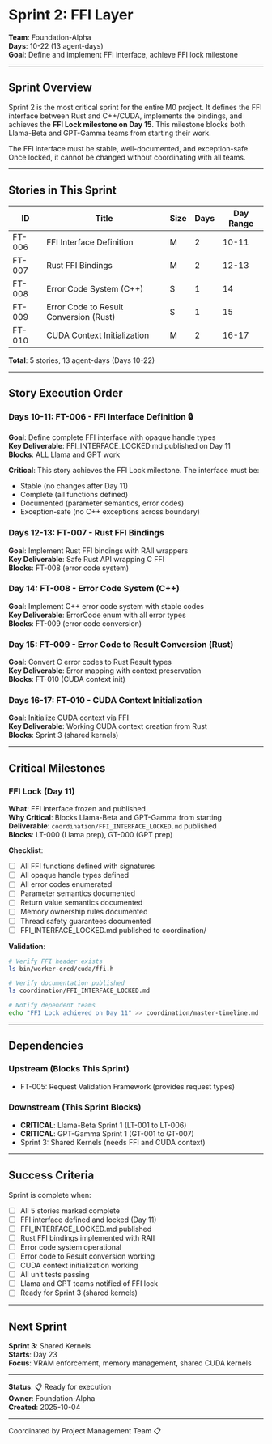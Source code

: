 # Sprint 2: FFI Layer

**Team**: Foundation-Alpha  
**Days**: 10-22 (13 agent-days)  
**Goal**: Define and implement FFI interface, achieve FFI lock milestone

---

## Sprint Overview

Sprint 2 is the most critical sprint for the entire M0 project. It defines the FFI interface between Rust and C++/CUDA, implements the bindings, and achieves the **FFI Lock milestone on Day 15**. This milestone blocks both Llama-Beta and GPT-Gamma teams from starting their work.

The FFI interface must be stable, well-documented, and exception-safe. Once locked, it cannot be changed without coordinating with all teams.

---

## Stories in This Sprint

| ID | Title | Size | Days | Day Range |
|----|-------|------|------|-----------|
| FT-006 | FFI Interface Definition | M | 2 | 10-11 |
| FT-007 | Rust FFI Bindings | M | 2 | 12-13 |
| FT-008 | Error Code System (C++) | S | 1 | 14 |
| FT-009 | Error Code to Result Conversion (Rust) | S | 1 | 15 |
| FT-010 | CUDA Context Initialization | M | 2 | 16-17 |

**Total**: 5 stories, 13 agent-days (Days 10-22)

---

## Story Execution Order

### Days 10-11: FT-006 - FFI Interface Definition 🔒
**Goal**: Define complete FFI interface with opaque handle types  
**Key Deliverable**: FFI_INTERFACE_LOCKED.md published on Day 11  
**Blocks**: ALL Llama and GPT work

**Critical**: This story achieves the FFI Lock milestone. The interface must be:
- Stable (no changes after Day 11)
- Complete (all functions defined)
- Documented (parameter semantics, error codes)
- Exception-safe (no C++ exceptions across boundary)

### Days 12-13: FT-007 - Rust FFI Bindings
**Goal**: Implement Rust FFI bindings with RAII wrappers  
**Key Deliverable**: Safe Rust API wrapping C FFI  
**Blocks**: FT-008 (error code system)

### Day 14: FT-008 - Error Code System (C++)
**Goal**: Implement C++ error code system with stable codes  
**Key Deliverable**: ErrorCode enum with all error types  
**Blocks**: FT-009 (error code conversion)

### Day 15: FT-009 - Error Code to Result Conversion (Rust)
**Goal**: Convert C error codes to Rust Result types  
**Key Deliverable**: Error mapping with context preservation  
**Blocks**: FT-010 (CUDA context init)

### Days 16-17: FT-010 - CUDA Context Initialization
**Goal**: Initialize CUDA context via FFI  
**Key Deliverable**: Working CUDA context creation from Rust  
**Blocks**: Sprint 3 (shared kernels)

---

## Critical Milestones

### FFI Lock (Day 11)

**What**: FFI interface frozen and published  
**Why Critical**: Blocks Llama-Beta and GPT-Gamma from starting  
**Deliverable**: `coordination/FFI_INTERFACE_LOCKED.md` published  
**Blocks**: LT-000 (Llama prep), GT-000 (GPT prep)

**Checklist**:
- [ ] All FFI functions defined with signatures
- [ ] All opaque handle types defined
- [ ] All error codes enumerated
- [ ] Parameter semantics documented
- [ ] Return value semantics documented
- [ ] Memory ownership rules documented
- [ ] Thread safety guarantees documented
- [ ] FFI_INTERFACE_LOCKED.md published to coordination/

**Validation**:
```bash
# Verify FFI header exists
ls bin/worker-orcd/cuda/ffi.h

# Verify documentation published
ls coordination/FFI_INTERFACE_LOCKED.md

# Notify dependent teams
echo "FFI Lock achieved on Day 11" >> coordination/master-timeline.md
```

---

## Dependencies

### Upstream (Blocks This Sprint)
- FT-005: Request Validation Framework (provides request types)

### Downstream (This Sprint Blocks)
- **CRITICAL**: Llama-Beta Sprint 1 (LT-001 to LT-006)
- **CRITICAL**: GPT-Gamma Sprint 1 (GT-001 to GT-007)
- Sprint 3: Shared Kernels (needs FFI and CUDA context)

---

## Success Criteria

Sprint is complete when:
- [ ] All 5 stories marked complete
- [ ] FFI interface defined and locked (Day 11)
- [ ] FFI_INTERFACE_LOCKED.md published
- [ ] Rust FFI bindings implemented with RAII
- [ ] Error code system operational
- [ ] Error code to Result conversion working
- [ ] CUDA context initialization working
- [ ] All unit tests passing
- [ ] Llama and GPT teams notified of FFI lock
- [ ] Ready for Sprint 3 (shared kernels)

---

## Next Sprint

**Sprint 3**: Shared Kernels  
**Starts**: Day 23  
**Focus**: VRAM enforcement, memory management, shared CUDA kernels

---

**Status**: 📋 Ready for execution  
**Owner**: Foundation-Alpha  
**Created**: 2025-10-04

---
Coordinated by Project Management Team 📋
